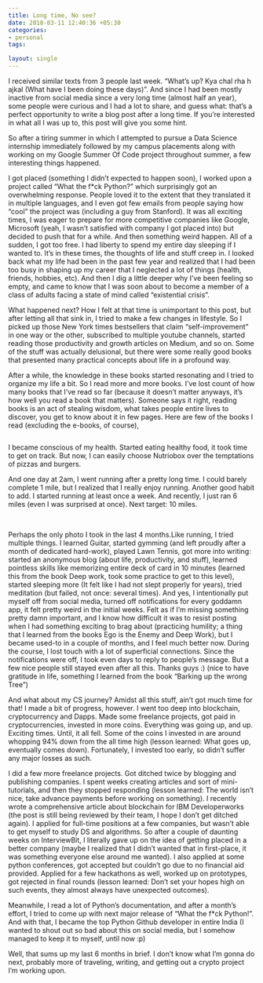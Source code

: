 ```yaml
---
title: Long time, No see?
date: 2018-03-11 12:40:36 +05:30
categories:
- personal
tags:

layout: single
---
```


I received similar texts from 3 people last week. “What’s up? Kya chal rha h ajkal (What have I been doing these days)”. And since I had been mostly inactive from social media since a very long time (almost half an year), some people were curious and I had a lot to share, and guess what: that’s a perfect opportunity to write a blog post after a long time. If you’re interested in what all I was up to, this post will give you some hint.

So after a tiring summer in which I attempted to pursue a Data Science internship immediately followed by my campus placements along with working on my Google Summer Of Code project throughout summer, a few interesting things happened.

I got placed (something I didn’t expected to happen soon), I worked upon a project called “What the f*ck Python?” which surprisingly got an overwhelming response. People loved it to the extent that they translated it in multiple languages, and I even got few emails from people saying how “cool” the project was (including a guy from Stanford). It was all exciting times, I was eager to prepare for more competitive companies like Google, Microsoft (yeah, I wasn’t satisfied with company I got placed into) but decided to push that for a while.
And then something weird happen. All of a sudden, I got too free. I had liberty to spend my entire day sleeping if I wanted to. It’s in these times, the thoughts of life and stuff creep in. I looked back what my life had been in the past few year and realized that I had been too busy in shaping up my career that I neglected a lot of things (health, friends, hobbies, etc). And then I dig a little deeper why I’ve been feeling so empty, and came to know that I was soon about to become a member of a class of adults facing a state of mind called “existential crisis”.

What happened next? How I felt at that time is unimportant to this post, but after letting all that sink in, I tried to make a few changes in lifestyle. So I picked up those New York times bestsellers that claim “self-improvement” in one way or the other, subscribed to multiple youtube channels, started reading those productivity and growth articles on Medium, and so on. Some of the stuff was actually delusional, but there were some really good books that presented many practical concepts about life in a profound way.

After a while, the knowledge in these books started resonating and I tried to organize my life a bit. So I read more and more books. I’ve lost count of how many books that I’ve read so far (because it doesn’t matter anyways, it’s how well you read a book that matters). Someone says it right, reading books is an act of stealing wisdom, what takes people entire lives to discover, you get to know about it in few pages. Here are few of the books I read (excluding the e-books, of course),

<img src="https://cdn-images-1.medium.com/max/800/1*IhBBZ6dOAfNAwnTh_acMmw.jpeg" alt="">

I became conscious of my health. Started eating healthy food, it took time to get on track. But now, I can easily choose Nutriobox over the temptations of pizzas and burgers.

And one day at 2am, I went running after a pretty long time. I could barely complete 1 mile, but I realized that I really enjoy running. Another good habit to add. I started running at least once a week. And recently, I just ran 6 miles (even I was surprised at once). Next target: 10 miles.

<img src="https://cdn-images-1.medium.com/max/800/1*ArB3AoIkYY9vhGAM166Z7g.png" alt="">
<img src="https://cdn-images-1.medium.com/max/800/1*gbf54_9EETeTMnOQgX64Fg.jpeg" alt="">


Perhaps the only photo I took in the last 4 months.Like running, I tried multiple things. I learned Guitar, started gymming (and left proudly after a month of dedicated hard-work), played Lawn Tennis, got more into writing: started an anonymous blog (about life, productivity, and stuff), learned pointless skills like memorizing entire deck of card in 10 minutes (learned this from the book Deep work, took some practice to get to this level), started sleeping more (It felt like I had not slept properly for years), tried meditation (but failed, not once: several times).
And yes, I intentionally put myself off from social media, turned off notifications for every goddamn app, it felt pretty weird in the initial weeks. Felt as if I’m missing something pretty damn important, and I know how difficult it was to resist posting when I had something exciting to brag about (practicing humility; a thing that I learned from the books Ego is the Enemy and Deep Work), but I became used-to in a couple of months, and I feel much better now. During the course, I lost touch with a lot of superficial connections. Since the notifications were off, I took even days to reply to people’s message. But a few nice people still stayed even after all this. Thanks guys :) (nice to have gratitude in life, something I learned from the book “Barking up the wrong Tree”)


And what about my CS journey? Amidst all this stuff, ain’t got much time for that! I made a bit of progress, however. I went too deep into blockchain, cryptocurrency and Dapps. Made some freelance projects, got paid in cryptocurrencies, invested in more coins. Everything was going up, and up. Exciting times. Until, it all fell. Some of the coins I invested in are around whopping 94% down from the all time high (lesson learned: What goes up, eventually comes down). Fortunately, I invested too early, so didn’t suffer any major losses as such.

I did a few more freelance projects. Got ditched twice by blogging and publishing companies. I spent weeks creating articles and sort of mini-tutorials, and then they stopped responding (lesson learned: The world isn’t nice, take advance payments before working on something). I recently wrote a comprehensive article about blockchain for IBM Developerworks (the post is still being reviewed by their team, I hope I don’t get ditched again).
I applied for full-time positions at a few companies, but wasn’t able to get myself to study DS and algorithms. So after a couple of daunting weeks on InterviewBit, I literally gave up on the idea of getting placed in a better company (maybe I realized that I didn’t wanted that in first-place, it was something everyone else around me wanted). I also applied at some python conferences, got accepted but couldn’t go due to no financial aid provided. Applied for a few hackathons as well, worked up on prototypes, got rejected in final rounds (lesson learned: Don’t set your hopes high on such events, they almost always have unexpected outcomes).

Meanwhile, I read a lot of Python’s documentation, and after a month’s effort, I tried to come up with next major release of “What the f*ck Python!”. And with that, I became the top Python Github developer in entire India (I wanted to shout out so bad about this on social media, but I somehow managed to keep it to myself, until now :p)

Well, that sums up my last 6 months in brief. I don’t know what I’m gonna do next, probably more of traveling, writing, and getting out a crypto project I’m working upon.